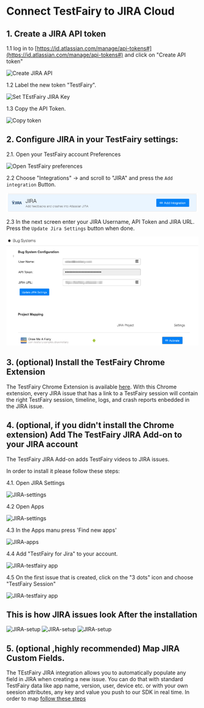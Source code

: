 # Connect TestFairy to JIRA Cloud

## 1. Create a JIRA API token

1.1 log in to [https://id.atlassian.com/manage/api-tokens#](https://id.atlassian.com/manage/api-tokens#) and click on "Create API token"

  ![Create JIRA API](/img/bug-tracking/jira-create-api.png)

1.2 Label the new token "TestFairy".

  ![Set TEstFairy JIRA Key](/img/bug-tracking/jira-label.png)

1.3 Copy the API Token.

  ![Copy token](/img/bug-tracking/jira-token.png)

## 2. Configure JIRA in your TestFairy settings: 

2.1. Open your TestFairy account Preferences 

  ![Open TestFairy preferences](/img/bug-tracking/jira-cloud-1.png)

2.2 Choose "Integrations" -> and scroll to "JIRA" and press the `Add integration` Button.

  ![](/img/bug-tracking/jira-cloud-1-1.png)


2.3 In the next screen enter your JIRA Username, API Token and JIRA URL. Press the `Update Jira Settings` button when done.

  ![Configure JIRA cloud](/img/bug-tracking/jira-cloud-2.png)


## 3. (optional) Install the TestFairy Chrome Extension

The TestFairy Chrome Extension is available [here](https://chrome.google.com/webstore/detail/testfairy-for-jira/joaafaemekbkgekhjbaldlllcnjifcee). With this Chrome extension, every JIRA issue that has a link to a TestFairy session will contain the right TestFairy session, timeline, logs, and crash reports enbedded in the JIRA issue.

## 4. (optional, if you didn't install the Chrome extension) Add The TestFairy JIRA Add-on to your JIRA account

The TestFairy JIRA Add-on adds TestFairy videos to JIRA issues.

In order to install it please follow these steps:

4.1. Open JIRA Settings

  ![JIRA-settings](/img/bug-tracking/jira-settings.png)

4.2 Open Apps

  ![JIRA-settings](/img/bug-tracking/jira-settings1.png)

4.3 In the Apps manu press 'Find new apps'

  ![JIRA-apps](/img/bug-tracking/jira-find-apps.png)

4.4 Add "TestFairy for Jira" to your account.

  ![JIRA-testfairy app](/img/bug-tracking/jira-discover.png)

4.5 On the first issue that is created, click on the "3 dots" icon and choose "TestFairy Session"

  ![JIRA-testfairy app](/img/bug-tracking/jira-3-dots.png)


## This is how JIRA issues look After the installation

  ![JIRA-setup](/img/bug-tracking/hira6a.png)
  ![JIRA-setup](/img/bug-tracking/jira5b.png)
  ![JIRA-setup](/img/bug-tracking/jira6c.png)

## 5. (optional ,highly recommended) Map JIRA Custom Fields.

The TEstFairy JIRA integration allows you to automatically populate any field in JIRA when creating a new issue.
You can do that with standard TestFairy data like app name, version, user, device etc. or with your own seesion attributes, any key and value you push to our SDK in real time.
In order to map [follow these steps](How_To_Map_JIRA_Custom_Fields.html)

